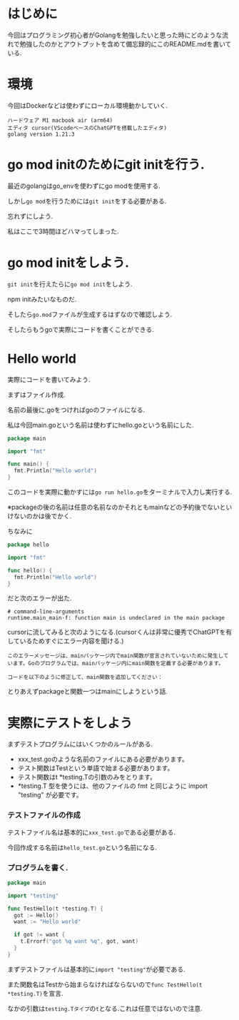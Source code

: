# はじめに
今回はプログラミング初心者がGolangを勉強したいと思った時にどのような流れで勉強したのかとアウトプットを含めて備忘録的にこのREADME.mdを書いている.

# 環境
今回はDockerなどは使わずにローカル環境動かしていく.
```
ハードウェア M1 macbook air (arm64)
エディタ cursor(VScodeベースのChatGPTを搭載したエディタ)
golang version 1.21.3
```

# go mod initのためにgit initを行う.
最近のgolangはgo_envを使わずにgo modを使用する.

しかし`go mod`を行うためには`git init`をする必要がある.

忘れずにしよう.

私はここで3時間ほどハマってしまった.

# go mod initをしよう.

`git init`を行えたらに`go mod init`をしよう.

npm initみたいなものだ.

そしたら`go.mod`ファイルが生成するはずなので確認しよう.

そしたらもうgoで実際にコードを書くことができる.

# Hello world
実際にコードを書いてみよう.

まずはファイル作成.

名前の最後に.goをつければgoのファイルになる.

私は今回main.goという名前は使わずにhello.goという名前にした.
```go
package main

import "fmt"

func main() {
  fmt.Println("Hello world")
}
```
このコードを実際に動かすには`go run hello.go`をターミナルで入力し実行する.

※packageの後の名前は任意の名前なのかそれともmainなどの予約後でないといけないのかは後でかく.

ちなみに
```go
package hello

import "fmt"

func hello() {
  fmt.Println("Hello world")
}
```
だと次のエラーが出た.

```
# command-line-arguments
runtime.main_main·f: function main is undeclared in the main package
```
cursorに流してみると次のようになる.(cursorくんは非常に優秀でChatGPTを有しているためすぐにエラー内容を聞ける.)

```
このエラーメッセージは、mainパッケージ内でmain関数が宣言されていないために発生しています。Goのプログラムでは、mainパッケージ内にmain関数を定義する必要があります。

コードを以下のように修正して、main関数を追加してください：
```
とりあえずpackageと関数一つはmainにしようという話.

# 実際にテストをしよう
まずテストプログラムにはいくつかのルールがある.

* xxx_test.goのような名前のファイルにある必要があります。
* テスト関数はTestという単語で始まる必要があります。
* テスト関数はt *testing.Tの引数のみをとります。
* *testing.T 型を使うには、他のファイルの fmt と同じように import "testing" が必要です。

### テストファイルの作成
テストファイル名は基本的に`xxx_test.go`である必要がある.

今回作成する名前は`hello_test.go`という名前になる.

### プログラムを書く.

```Go
package main

import "testing"

func TestHello(t *testing.T) {
  got := Hello()
  want := "Hello world"

  if got != want {
    t.Errorf("got %q want %q", got, want)
  }
}
```
まずテストファイルは基本的に`import "testing"`が必要である.

また関数名はTestから始まらなければならないので`func TestHello(t *testing.T)`を宣言.

なかの引数は`testing.Tタイプ`の`t`となる.これは任意ではないので注意.

